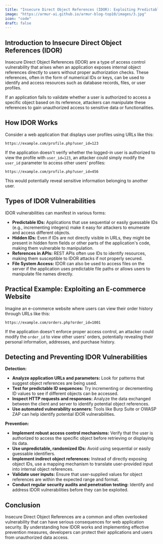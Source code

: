 ```yaml
---
title: "Insecure Direct Object References (IDOR): Exploiting Predictable Resource Access"
image: "https://armur-ai.github.io/armur-blog-top10/images/3.jpg"
icon: "code"
draft: false
---
```

## Introduction to Insecure Direct Object References (IDOR)

Insecure Direct Object References (IDOR) are a type of access control vulnerability that arises when an application exposes internal object references directly to users without proper authorization checks. These references, often in the form of numerical IDs or keys, can be used to identify and access resources such as database records, files, or user profiles. 

If an application fails to validate whether a user is authorized to access a specific object based on its reference, attackers can manipulate these references to gain unauthorized access to sensitive data or functionalities.

## How IDOR Works

Consider a web application that displays user profiles using URLs like this:

```
https://example.com/profile.php?user_id=123
```

If the application doesn't verify whether the logged-in user is authorized to view the profile with `user_id=123`, an attacker could simply modify the `user_id` parameter to access other users' profiles:

```
https://example.com/profile.php?user_id=456 
```

This would potentially reveal sensitive information belonging to another user.

## Types of IDOR Vulnerabilities

IDOR vulnerabilities can manifest in various forms:

* **Predictable IDs:** Applications that use sequential or easily guessable IDs (e.g., incrementing integers) make it easy for attackers to enumerate and access different objects.
* **Hidden IDs:** Even if IDs are not directly visible in URLs, they might be present in hidden form fields or other parts of the application's code, making them vulnerable to manipulation.
* **References in APIs:** REST APIs often use IDs to identify resources, making them susceptible to IDOR attacks if not properly secured.
* **File System Access:** IDOR can also be used to access files on the server if the application uses predictable file paths or allows users to manipulate file names directly.


## Practical Example: Exploiting an E-commerce Website

Imagine an e-commerce website where users can view their order history through URLs like this:

```
https://example.com/orders.php?order_id=1001
```

If the application doesn't enforce proper access control, an attacker could modify the `order_id` to view other users' orders, potentially revealing their personal information, addresses, and purchase history.

## Detecting and Preventing IDOR Vulnerabilities

**Detection:**

* **Analyze application URLs and parameters:** Look for patterns that suggest object references are being used.
* **Test for predictable ID sequences:** Try incrementing or decrementing ID values to see if different objects can be accessed.
* **Inspect HTTP requests and responses:** Analyze the data exchanged between the client and server to identify potential object references.
* **Use automated vulnerability scanners:**  Tools like Burp Suite or OWASP ZAP can help identify potential IDOR vulnerabilities.


**Prevention:**

* **Implement robust access control mechanisms:** Verify that the user is authorized to access the specific object before retrieving or displaying its data.
* **Use unpredictable, randomized IDs:** Avoid using sequential or easily guessable identifiers.
* **Implement indirect object references:** Instead of directly exposing object IDs, use a mapping mechanism to translate user-provided input into internal object references.
* **Validate user inputs:**  Ensure that user-supplied values for object references are within the expected range and format.
* **Conduct regular security audits and penetration testing:** Identify and address IDOR vulnerabilities before they can be exploited.

## Conclusion

Insecure Direct Object References are a common and often overlooked vulnerability that can have serious consequences for web application security. By understanding how IDOR works and implementing effective prevention measures, developers can protect their applications and users from unauthorized data access. 
